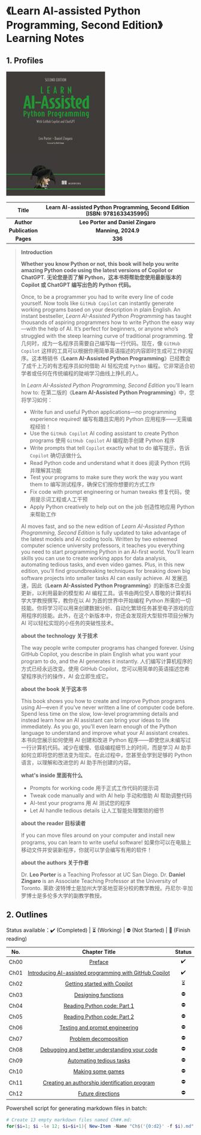 # 《Learn AI-assisted Python Programming, Second Edition》Learning Notes



## 1. Profiles

![Learn AI-assisted Python Programming, Second Edition](assets/cover.png)

|    **Title**    | **Learn AI-assisted Python Programming, Second Edition** [ISBN: 9781633435995] |
| :-------------: | :----------------------------------------------------------: |
|   **Author**    |              **Leo Porter and Daniel Zingaro**               |
| **Publication** |                     **Manning, 2024.9**                      |
|    **Pages**    |                           **336**                            |

> **Introduction**
>
> **Whether you know Python or not, this book will help you write amazing Python code using the latest versions of Copilot or ChatGPT.
> 无论您是否了解 Python，这本书将帮助您使用最新版本的 Copilot 或 ChatGPT 编写出色的 Python 代码。**
>
> Once, to be a programmer you had to write every line of code yourself. Now tools like `GitHub Copilot` can instantly generate working programs based on your description in plain English. An instant bestseller, *Learn AI-Assisted Python Programming* has taught thousands of aspiring programmers how to write Python the easy way—with the help of AI. It’s perfect for beginners, or anyone who’s struggled with the steep learning curve of traditional programming.
> 曾几何时，成为一名程序员需要自己编写每一行代码。现在，像 `GitHub Copilot` 这样的工具可以根据你用简单英语描述的内容即时生成可工作的程序。这本畅销书《**Learn AI-Assisted Python Programming**》已经教会了成千上万的有志程序员如何借助 AI 轻松完成 `Python` 编程。它非常适合初学者或任何在传统编程的陡峭学习曲线上挣扎的人。
>
> In *Learn AI-Assisted Python Programming, Second Edition* you’ll learn how to:
> 在第二版的《**Learn AI-Assisted Python Programming**》中，您将学习如何：
>
> - Write fun and useful Python applications—no programming experience required!
>   编写有趣且实用的 Python 应用程序——无需编程经验！
> - Use the `GitHub Copilot` AI coding assistant to create Python programs
>   使用 `GitHub Copilot` AI 编程助手创建 Python 程序
> - Write prompts that tell `Copilot` exactly what to do
>   编写提示，告诉 `Copilot` 确切该做什么
> - Read Python code and understand what it does
>   阅读 Python 代码并理解其功能
> - Test your programs to make sure they work the way you want them to
>   编写测试程序，确保它们按你想要的方式工作
> - Fix code with prompt engineering or human tweaks
>   修复代码，使用提示词工程或人工干预
> - Apply Python creatively to help out on the job
>   创造性地应用 Python 来帮助工作
>
> AI moves fast, and so the new edition of *Learn AI-Assisted Python Programming, Second Edition* is fully updated to take advantage of the latest models and AI coding tools. Written by two esteemed computer science university professors, it teaches you everything you need to start programming Python in an AI-first world. You’ll learn skills you can use to create working apps for data analysis, automating tedious tasks, and even video games. Plus, in this new edition, you’ll find groundbreaking techniques for breaking down big software projects into smaller tasks AI can easily achieve.
> AI 发展迅速，因此《**Learn AI-Assisted Python Programming**》的新版本已全面更新，以利用最新的模型和 AI 编程工具。该书由两位受人尊敬的计算机科学大学教授撰写，教你在以 AI 为首的世界中开始编程 Python 所需的一切技能。你将学习可以用来创建数据分析、自动化繁琐任务甚至电子游戏的应用程序的技能。此外，在这个新版本中，你还会发现将大型软件项目分解为 AI 可以轻松实现的小任务的突破性技术。
>
> **about the technology 关于技术**
>
> The way people write computer programs has changed forever. Using GitHub Copilot, you describe in plain English what you want your program to do, and the AI generates it instantly.
> 人们编写计算机程序的方式已经永远改变。使用 GitHub Copilot，您可以用简单的英语描述您希望程序执行的操作，AI 会立即生成它。
>
> **about the book 关于这本书**
>
> This book shows you how to create and improve Python programs using AI—even if you’ve never written a line of computer code before. Spend less time on the slow, low-level programming details and instead learn how an AI assistant can bring your ideas to life immediately. As you go, you’ll even learn enough of the Python language to understand and improve what your AI assistant creates.
> 本书向您展示如何使用 AI 创建和改进 Python 程序——即使您从未编写过一行计算机代码。减少在缓慢、低级编程细节上的时间，而是学习 AI 助手如何立即将您的想法变为现实。在此过程中，您甚至会学到足够的 Python 语言，以理解和改进您的 AI 助手所创建的内容。
>
> **what's inside 里面有什么**
>
> - Prompts for working code
>   用于正式工作代码的提示词
> - Tweak code manually and with AI help
>   手动和借助 AI 帮助调整代码
> - AI-test your programs
>   用 AI 测试您的程序
> - Let AI handle tedious details
>   让人工智能处理繁琐的细节
>
> **about the reader 目标读者**
>
> If you can move files around on your computer and install new programs, you can learn to write useful software!
> 如果你可以在电脑上移动文件并安装新程序，你就可以学会编写有用的软件！
>
> **about the authors 关于作者**
>
> Dr. **Leo Porter** is a Teaching Professor at UC San Diego. Dr. **Daniel Zingaro** is an Associate Teaching Professor at the University of Toronto.
> 莱欧·波特博士是加州大学圣地亚哥分校的教学教授。丹尼尔·辛加罗博士是多伦多大学的副教学教授。



## 2. Outlines

Status available：:heavy_check_mark: (Completed) | :hourglass_flowing_sand: (Working) | :no_entry: (Not Started) | :orange_book: (Finish reading)

| No.  |                        Chapter Title                         |          Status          |
| :--: | :----------------------------------------------------------: | :----------------------: |
| Ch00 |                 [Preface](./Ch00-Preface.md)                 |    :heavy_check_mark:    |
| Ch01 | [Introducing AI-assisted programming with GitHub Copilot](./Ch01-Introducing_AI-assisted_programming_with_GitHub_Copilot.md) |    :heavy_check_mark:    |
| Ch02 | [Getting started with Copilot](./Ch02-Getting_started_with_Copilot.md) | :hourglass_flowing_sand: |
| Ch03 |     [Designing functions](./Ch03-Designing_functions.md)     |        :no_entry:        |
| Ch04 | [Reading Python code: Part 1](./Ch04-Reading_Python_code_Part_1.md) |        :no_entry:        |
| Ch05 | [Reading Python code: Part 2](./Ch05-Reading_Python_code_Part_2.md) |        :no_entry:        |
| Ch06 | [Testing and prompt engineering](./Ch06-Testing_and_prompt_engineering.md) |        :no_entry:        |
| Ch07 |   [Problem decomposition](./Ch07-Problem_decomposition.md)   |        :no_entry:        |
| Ch08 | [Debugging and better understanding your code](./Ch08-Debugging_and_better_understanding_your_code.md) |        :no_entry:        |
| Ch09 | [Automating tedious tasks](./Ch09-Automating_tedious_tasks.md) |        :no_entry:        |
| Ch10 |       [Making some games](./Ch10-Making_some_games.md)       |        :no_entry:        |
| Ch11 | [Creating an authorship identification program](./Ch11-Creating_an_authorship_identification_program.md) |        :no_entry:        |
| Ch12 |       [Future directions](./Ch12-Future_directions.md)       |        :no_entry:        |



Powershell script for generating markdown files in batch:

```powershell
# Create 13 empty markdown files named Ch##.md:
for($i=1; $i -le 12; $i=$i+1){ New-Item -Name "Ch$('{0:d2}' -f $i).md"; }
```

 
